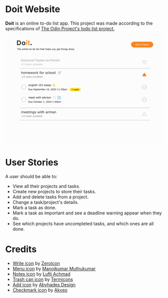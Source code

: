 # Doit Website
**Doit** is an online to-do list app. This project was made according to the specifications of [The Odin Project's todo list project.](https://www.theodinproject.com/lessons/node-path-javascript-todo-list)
![Doit webapp mockup](https://github.com/liuworkgit/UX-UI-Portfolio/blob/main/doit-webapp/doit-mockup.png)

# User Stories
A user should be able to:
- View all their projects and tasks.
- Create new projects to store their tasks.
- Add and delete tasks from a project.
- Change a task/project's details.
- Mark a task as done.
- Mark a task as important and see a deadline warning appear when they do.
- See which projects have uncompleted tasks, and which ones are all done.

# Credits
- [Write icon](https://iconscout.com/free-icon/write-1885782) by [Zeroicon](https://iconscout.com/contributors/Ardiansyah)
- [Menu icon](https://iconscout.com/free-icon/menu-8271435) by [Manojkumar Muthukumar](https://iconscout.com/contributors/manoj10101996)
- [Notes icon](https://iconscout.com/free-icon/notes-2760151) by [Lufti Achmad](https://iconscout.com/contributors/lutfix)
- [Trash can icon](https://iconscout.com/free-icon/trash-can-4395714) by [Termicons](https://iconscout.com/contributors/Redmatric%20Studio)
- [Add icon](https://iconscout.com/icon/add-3524145) by [Abyhades Design](https://iconscout.com/contributors/abyhadesign)
- [Checkmark icon](https://iconscout.com/free-icon/checkmark-1767467) by [Akveo](https://iconscout.com/contributors/eva-icons)
